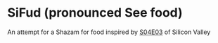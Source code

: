 # SiFud (pronounced See food)
An attempt for a Shazam for food inspired by [S04E03](https://www.youtube.com/watch?v=LDQcgkDn0yU) of Silicon Valley

